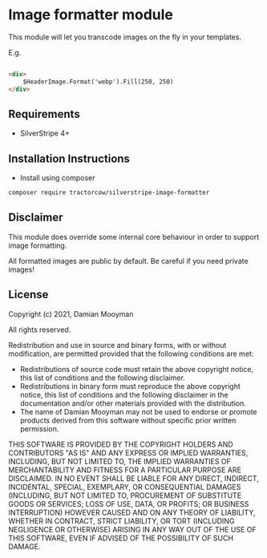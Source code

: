 # Image formatter module

This module will let you transcode images on the fly in your templates.

E.g.

```html

<div>
    $HeaderImage.Format('webp').Fill(250, 250)
</div>
```

## Requirements

 * SilverStripe 4+

## Installation Instructions

 * Install using composer

```bash
composer require tractorcow/silverstripe-image-formatter
```

## Disclaimer

This module does override some internal core behaviour in order to support image formatting.

All formatted images are public by default. Be careful if you need private images!
 

## License

Copyright (c) 2021, Damian Mooyman

All rights reserved.

Redistribution and use in source and binary forms, with or without
modification, are permitted provided that the following conditions are met:

 * Redistributions of source code must retain the above copyright
   notice, this list of conditions and the following disclaimer.
 * Redistributions in binary form must reproduce the above copyright
   notice, this list of conditions and the following disclaimer in the
   documentation and/or other materials provided with the distribution.
 * The name of Damian Mooyman may not be used to endorse or promote products
   derived from this software without specific prior written permission.

THIS SOFTWARE IS PROVIDED BY THE COPYRIGHT HOLDERS AND CONTRIBUTORS "AS IS" AND
ANY EXPRESS OR IMPLIED WARRANTIES, INCLUDING, BUT NOT LIMITED TO, THE IMPLIED
WARRANTIES OF MERCHANTABILITY AND FITNESS FOR A PARTICULAR PURPOSE ARE
DISCLAIMED. IN NO EVENT SHALL <COPYRIGHT HOLDER> BE LIABLE FOR ANY
DIRECT, INDIRECT, INCIDENTAL, SPECIAL, EXEMPLARY, OR CONSEQUENTIAL DAMAGES
(INCLUDING, BUT NOT LIMITED TO, PROCUREMENT OF SUBSTITUTE GOODS OR SERVICES;
LOSS OF USE, DATA, OR PROFITS; OR BUSINESS INTERRUPTION) HOWEVER CAUSED AND
ON ANY THEORY OF LIABILITY, WHETHER IN CONTRACT, STRICT LIABILITY, OR TORT
(INCLUDING NEGLIGENCE OR OTHERWISE) ARISING IN ANY WAY OUT OF THE USE OF THIS
SOFTWARE, EVEN IF ADVISED OF THE POSSIBILITY OF SUCH DAMAGE.
